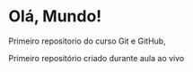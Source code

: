 # Olá, Mundo!
 Primeiro repositorio do curso Git e GitHub,

 Primeiro repositório criado durante aula ao vivo
